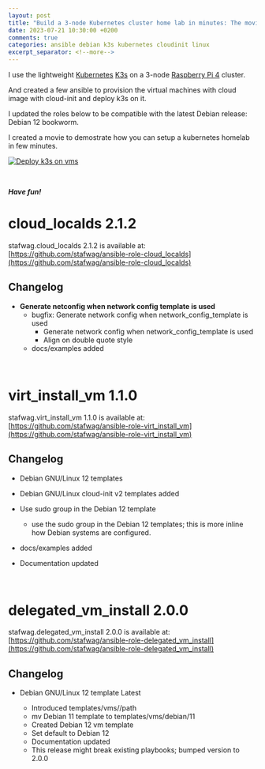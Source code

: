 ```yaml
---
layout: post
title: "Build a 3-node Kubernetes cluster home lab in minutes: The movie."
date: 2023-07-21 10:30:00 +0200
comments: true
categories: ansible debian k3s kubernetes cloudinit linux  
excerpt_separator: <!--more-->
---
```

I use the lightweight [Kubernetes](https://kubernetes.io/) [K3s](https://k3s.io/) on a 3-node [Raspberry Pi 4](https://www.raspberrypi.com/products/raspberry-pi-4-model-b/) cluster.

And created a few ansible to provision the virtual machines with cloud image with cloud-init and deploy k3s on it.

I updated the roles below to be compatible with the latest Debian release: Debian 12 bookworm.

I created a movie to demostrate how you can setup a kubernetes homelab in few minutes.

[![Deploy k3s on vms](http://img.youtube.com/vi/c2L3LEK0ebA/0.jpg)](http://www.youtube.com/watch?v=c2L3LEK0ebA "Deploy k3s on vms")

<br />

***Have fun!***

<!--more-->

# cloud_localds 2.1.2

stafwag.cloud_localds 2.1.2 is available at:
[https://github.com/stafwag/ansible-role-cloud_localds](https://github.com/stafwag/ansible-role-cloud_localds)

## Changelog

* **Generate netconfig when network config template is used**
    * bugfix: Generate network config when network_config_template is used
        * Generate network config when network_config_template is used
        * Align on double quote style
    * docs/examples added

<br />

# virt_install_vm 1.1.0

stafwag.virt_install_vm 1.1.0 is available at: [https://github.com/stafwag/ansible-role-virt_install_vm](https://github.com/stafwag/ansible-role-virt_install_vm)

## Changelog

* Debian GNU/Linux 12 templates 

* Debian GNU/Linux cloud-init v2 templates added
* Use sudo group in the Debian 12 template
    * use the sudo group in the Debian 12 templates; this is more inline how
      Debian systems are configured.
* docs/examples added
* Documentation updated

<br />

# delegated_vm_install 2.0.0

stafwag.delegated_vm_install 2.0.0 is available at: [https://github.com/stafwag/ansible-role-delegated_vm_install](https://github.com/stafwag/ansible-role-delegated_vm_install)

## Changelog

* Debian GNU/Linux 12 template Latest

  * Introduced templates/vms//path
  * mv Debian 11 template to templates/vms/debian/11
  * Created Debian 12 vm template
  * Set default to Debian 12
  * Documentation updated
  * This release might break existing playbooks; bumped version to 2.0.0
